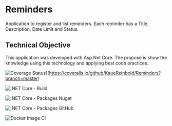 # Reminders

Application to register and list reminders.
Each reminder has a Title, Description, Date Limit and Status.

## Technical Objective

This application was developed with Asp.Net Core.
The propose is show the knowledge using this technology and applying best code practices.

![Coverage Status](https://coveralls.io/repos/github/KaueReinbold/Reminders/badge.svg?branch=master&service=github)](https://coveralls.io/github/KaueReinbold/Reminders?branch=master)

![.NET Core - Build](https://github.com/KaueReinbold/reminders-library/workflows/.NET%20Core%20-%20Build/badge.svg)

![.NET Core - Packages Nuget](https://github.com/KaueReinbold/reminders-library/workflows/.NET%20Core%20-%20Packages%20Nuget/badge.svg)

![.NET Core - Packages GitHub](https://github.com/KaueReinbold/reminders-library/workflows/.NET%20Core%20-%20Packages%20GitHub/badge.svg)

![Docker Image CI](https://github.com/KaueReinbold/reminders-library/workflows/Docker%20Image%20CI/badge.svg)
